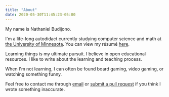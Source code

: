```yaml
---
title: "About"
date: 2020-05-30T11:45:23-05:00
---
```


My name is Nathaniel Budijono.

I'm a life-long autodidact currently studying computer science and math at [the University of Minnesota](https://umn.edu). You can view my résumé [here](/resume.pdf).

Learning things is my ultimate pursuit. I believe in open educational resources. I like to write about the learning and teaching process.

When I'm not learning, I can often be found board gaming, video gaming, or watching something funny.

Feel free to contact me through [email](mailto:nathanielbd@gmail.com) or [submit a pull request](https://github.com/nathanielbd/nathanielbd.github.io/pulls) if you think I wrote something inaccurate.
